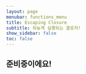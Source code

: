```yaml
---
layout: page
menubar: functions_menu
title: Escaping Closure
subtitle: 뒤늦게 실행되는 클로저!
show_sidebar: false
toc: false
---
```


## 준비중이에요!